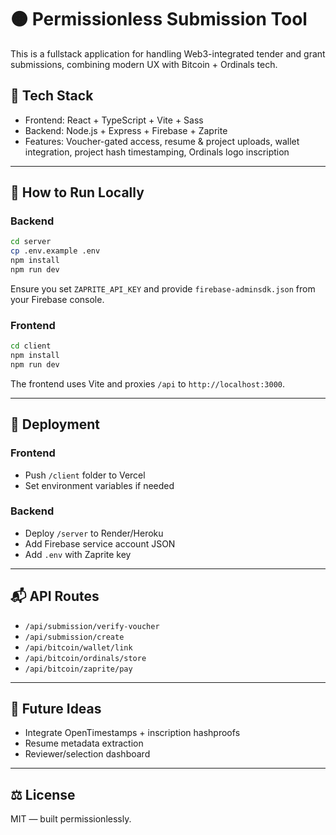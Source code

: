 # 🟠 Permissionless Submission Tool

This is a fullstack application for handling Web3-integrated tender and grant submissions, combining modern UX with Bitcoin + Ordinals tech.

## 🔧 Tech Stack

- Frontend: React + TypeScript + Vite + Sass
- Backend: Node.js + Express + Firebase + Zaprite
- Features: Voucher-gated access, resume & project uploads, wallet integration, project hash timestamping, Ordinals logo inscription

---

## 🚀 How to Run Locally

### Backend
```bash
cd server
cp .env.example .env
npm install
npm run dev
```

Ensure you set `ZAPRITE_API_KEY` and provide `firebase-adminsdk.json` from your Firebase console.

### Frontend
```bash
cd client
npm install
npm run dev
```

The frontend uses Vite and proxies `/api` to `http://localhost:3000`.

---

## 🔐 Deployment

### Frontend
- Push `/client` folder to Vercel
- Set environment variables if needed

### Backend
- Deploy `/server` to Render/Heroku
- Add Firebase service account JSON
- Add `.env` with Zaprite key

---

## 📬 API Routes

- `/api/submission/verify-voucher`
- `/api/submission/create`
- `/api/bitcoin/wallet/link`
- `/api/bitcoin/ordinals/store`
- `/api/bitcoin/zaprite/pay`

---

## 🧠 Future Ideas

- Integrate OpenTimestamps + inscription hashproofs
- Resume metadata extraction
- Reviewer/selection dashboard

---

## ⚖️ License
MIT — built permissionlessly.
